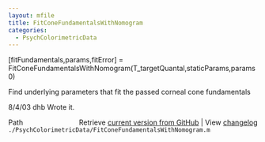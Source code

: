 ```yaml
---
layout: mfile
title: FitConeFundamentalsWithNomogram
categories:
  - PsychColorimetricData
---
```


\[fitFundamentals,params,fitError\] = FitConeFundamentalsWithNomogram\(T\_targetQuantal,staticParams,params0\)

Find underlying parameters that fit the passed corneal cone fundamentals

8/4/03  dhb  Wrote it.


<div class="code_header" style="text-align:right;">
  <span style="float:left;">Path&nbsp;&nbsp;</span> <span class="counter">Retrieve <a href=
  "https://raw.github.com/Psychtoolbox-3/Psychtoolbox-3/beta/./PsychColorimetricData/FitConeFundamentalsWithNomogram.m">current version from GitHub</a> | View <a href=
  "https://github.com/Psychtoolbox-3/Psychtoolbox-3/commits/beta/./PsychColorimetricData/FitConeFundamentalsWithNomogram.m">changelog</a></span>
</div>
<div class="code">
  <code>./PsychColorimetricData/FitConeFundamentalsWithNomogram.m</code>
</div>
